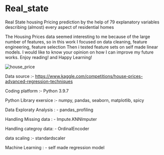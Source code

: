 # Real_state
Real State housing Pricing prediction by the help of 79 explanatory variables describing (almost) every aspect of residential homes

The Housing Prices data seemed interesting to me because of the large number of features, so in this work I focused on data cleaning, feature engineering, feature selection  Then i tested feature sets on self made linear models.
I would like to know your opinion on how I can improve my future works. Enjoy reading! and Happy Learning!

![house_price](https://user-images.githubusercontent.com/111516810/201014611-9d236c08-b505-4b3b-97bd-bc586a95e935.jpg)

Data source :- https://www.kaggle.com/competitions/house-prices-advanced-regression-techniques

Coding platform :- Python 3.9.7

Python Library exersice :- numpy, pandas, seaborn, matplotlib, spicy

Data Exploraty Analysis : - pandas_profiling

Handling Missing data : - Impute.KNNImputer

Handling categroy data: - OrdinalEncoder

data scaling :- standardscaler

Machine Learning : -  self made regression model
